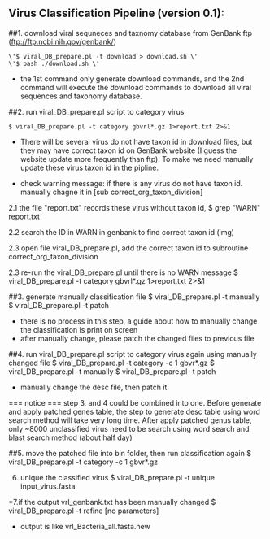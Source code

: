 
Virus Classification Pipeline (version 0.1):
--------------------------------------------

##1. download viral sequneces and taxnomy database from GenBank ftp (ftp://ftp.ncbi.nih.gov/genbank/)

	\'$ viral_DB_prepare.pl -t download > download.sh \'
   	\'$ bash ./download.sh \'

   * the 1st command only generate download commands, and the 2nd command will execute the download
     commands to download all viral sequences and taxonomy database.

##2. run viral_DB_prepare.pl script to category virus
   
	$ viral_DB_prepare.pl -t category gbvrl*.gz 1>report.txt 2>&1
   
   * There will be several virus do not have taxon id in download files, but they may have correct taxon id on 
     GenBank website (I guess the website update more frequently than ftp). To make 	 we need manually update 
     these virus taxon id in the pipline. 

   * check warning message: if there is any virus do not have taxon id.
                            manually chagne it in [sub correct_org_taxon_division]

   2.1 the file "report.txt" records these virus without taxon id, 
	$ grep "WARN" report.txt

   2.2 search the ID in WARN in genbank to find correct taxon id (img)
        
   2.3 open file viral_DB_prepare.pl, add the correct taxon id to subroutine correct_org_taxon_division
        
   2.3 re-run the viral_DB_prepare.pl until there is no WARN message
	 $ viral_DB_prepare.pl -t category gbvrl*.gz 1>report.txt 2>&1

##3. generate manually classification file
   $ viral_DB_prepare.pl -t manually
   $ viral_DB_prepare.pl -t patch
   * there is no process in this step, a guide about how to manually change the
     classification is print on screen
   * after manually change, please patch the changed files to previous file

##4. run viral_DB_prepare.pl script to category virus again using manually changed file
   $ viral_DB_prepare.pl -t category -c 1 gbvr*.gz
   $ viral_DB_prepare.pl -t manually
   $ viral_DB_prepare.pl -t patch
   * manually change the desc file, then patch it

   === notice ===
   step 3, and 4 could be combined into one. Before generate and apply patched genes table,
   the step to generate desc table using word search method will take very long time. After
   apply patched genus table, only ~8000 unclassified virus need to be search using word search
   and blast search method (about half day)

##5. move the patched file into bin folder, then run classification again
   $ viral_DB_prepare.pl -t category -c 1 gbvr*.gz

6. unique the classified virus
   $ viral_DB_prepare.pl -t unique input_virus.fasta

*7.if the output vrl_genbank.txt has been manually changed
   $ viral_DB_prepare.pl -t refine [no parameters]
   * output is like vrl_Bacteria_all.fasta.new
